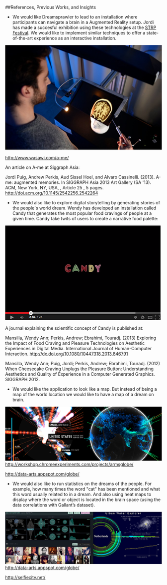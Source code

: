 ##References, Previous Works, and Insights


* We would like Dreamsprawler to lead to an installation where participants can navigate a brain in a Augmented Reality setup. Jordi has made a succesful exhibition using these technologies at the [STRP Festival](http://strp.nl/en/strp%20biënnale/2013/jordi-puig/). We would like to implement similar techniques to offer a state-of-the-art experience as an interactive installation.


[![A-me:Augmented memories](../project_images/ref_ame.jpg?raw=true)](https://vimeo.com/68279845)

http://www.wasawi.com/a-me/

An article on A-me at Siggraph Asia:

Jordi Puig, Andrew Perkis, Aud Sissel Hoel, and Alvaro Cassinelli. (2013). A-me: augmented memories. In SIGGRAPH Asia 2013 Art Gallery (SA '13). ACM, New York, NY, USA, , Article 25 , 5 pages. http://doi.acm.org/10.1145/2542256.2542264

* We would also like to explore digital storytelling by generating stories of the people`s world dream. Wendy has developed an installation called Candy that generates the most popular food cravings of people at a given time. Candy take twits of users to create a narrative food palette:

[![Candy](../project_images/Candy.png?raw=true)](https://www.youtube.com/watch?v=XQum_UZOzuQ)

A journal explaining the scientific concept of Candy is published at:

Mansilla, Wendy Ann; Perkis, Andrew; Ebrahimi, Touradj. (2013) Exploring the Impact of Food Craving and Pleasure Technologies on Aesthetic Experiences in Digital Media. International Journal of Human-Computer Interaction. http://dx.doi.org/10.1080/10447318.2013.846791

Mansilla, Wendy Ann; Puig, Jordi; Perkis, Andrew; Ebrahimi, Touradj. (2012) When Cheesecake Craving Unplugs the Pleasure Button: Understanding Aesthetics and Quality of Experience in a Computer Generated Graphics. SIGGRAPH 2012.


* We would like the application to look like a map. But instead of being a map of the world location we would like to have a map of a dream on brain.

![world](../project_images/ref_1b.png?raw=true "world")
http://workshop.chromeexperiments.com/projects/armsglobe/

http://data-arts.appspot.com/globe/


* We would also like to run statistics on the dreams of the people. For example, how many times the word "cat" has been mentioned and what this word usually related to in a dream. And also using heat maps to display where the word or object is located in the brain space (using the data correlations with Gallant’s dataset).

![visualisation](../project_images/ref_2b.png?raw=true "visualisation")
http://data-arts.appspot.com/globe/

http://selfiecity.net/


